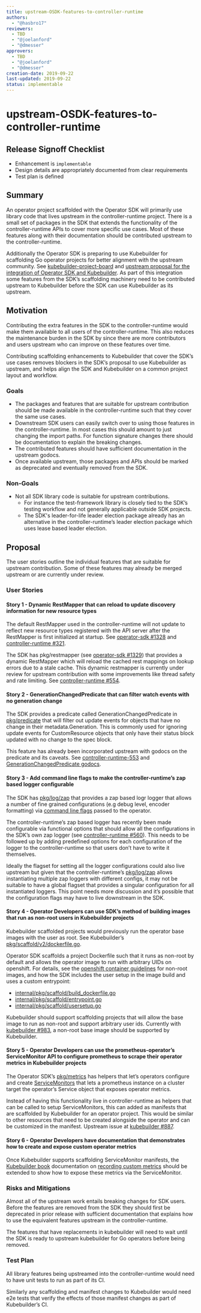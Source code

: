 ```yaml
---
title: upstream-OSDK-features-to-controller-runtime
authors:
  - "@hasbro17"
reviewers:
  - TBD
  - "@joelanford"
  - "@dmesser"
approvers:
  - TBD
  - "@joelanford"
  - "@dmesser"
creation-date: 2019-09-22
last-updated: 2019-09-22
status: implementable
---
```


# upstream-OSDK-features-to-controller-runtime

## Release Signoff Checklist

- Enhancement is `implementable`
- Design details are appropriately documented from clear requirements
- Test plan is defined


## Summary

An operator project scaffolded with the Operator SDK will primarily use library code that lives upstream in the controller-runtime project. There is a small set of packages in the SDK that extends the functionality of the controller-runtime APIs to cover more specific use cases. Most of these features along with their documentation should be contributed upstream to the controller-runtime.

Additionally the Operator SDK is preparing to use Kubebuilder for scaffolding Go operator projects for better alignment with the upstream community. See [kubebuilder-project-board][kubebuilder-project-board] and [upstream proposal for the integration of Operator SDK and Kubebuilder][sdk-kubebuilder-integration-proposal]. As part of this integration some features from the SDK’s scaffolding machinery need to be contributed upstream to Kubebuilder before the SDK can use Kubebuilder as its upstream.


## Motivation

Contributing the extra features in the SDK to the controller-runtime would make them available to all users of the controller-runtime. This also reduces the maintenance burden in the SDK by since there are more contributors and users upstream who can improve on these features over time.

Contributing scaffolding enhancements to Kubebuilder that cover the SDK’s use cases removes blockers in the SDK’s proposal to use Kubebuilder as upstream, and helps align the SDK and Kubebuilder on a common project layout and workflow.


### Goals

- The packages and features that are suitable for upstream contribution should be made available in the controller-runtime such that they cover the same use cases.
- Downstream SDK users can easily switch over to using those features in the controller-runtime. In most cases this should amount to just changing the import paths. For function signature changes there should be documentation to explain the breaking changes.  
- The contributed features should have sufficient documentation in the upstream godocs.
- Once available upstream, those packages and APIs should be marked as deprecated and eventually removed from the SDK.


### Non-Goals

- Not all SDK library code is suitable for upstream contributions.
  - For instance the test-framework library is closely tied to the SDK’s testing workflow and not generally applicable outside SDK projects.
  - The SDK's leader-for-life leader election package already has an alternative in the controller-runtime’s leader election package which uses lease based leader election.


## Proposal

The user stories outline the individual features that are suitable for upstream contribution. Some of these features may already be merged upstream or are currently under review.


### User Stories

#### Story 1 - Dynamic RestMapper that can reload to update discovery information for new resource types

The default RestMapper used in the controller-runtime will not update to reflect new resource types registered with the API server after the RestMapper is first initialized at startup. See [operator-sdk #1328][operator-sdk-1328] and [controller-runtime #321][controller-runtime-321].

The SDK has pkg/restmapper (see [operator-sdk #1329][operator-sdk-1329]) that provides a dynamic RestMapper which will reload the cached rest mappings on lookup errors due to a stale cache. This dynamic restmapper is currently under review for upstream contribution with some improvements like thread safety and rate limiting. See [controller-runtime #554][controller-runtime-554].


#### Story 2 - GenerationChangedPredicate that can filter watch events with no generation change

The SDK provides a predicate called GenerationChangedPredicate in [pkg/predicate][sdk-pkg-predicate] that will filter out update events for objects that have no change in their metadata.Generation. This is commonly used for ignoring update events for CustomResource objects that only have their status block updated with no change to the spec block.

This feature has already been incorporated upstream with godocs on the predicate and its caveats. See [controller-runtime-553][controller-runtime-553] and [GenerationChangedPredicate godocs][gen-change-predicate-godocs].


#### Story 3 - Add command line flags to make the controller-runtime’s zap based logger configurable

The SDK has [pkg/log/zap][sdk-pkg-log-zap] that provides a zap based logr logger that allows a number of fine grained configurations (e.g debug level, encoder formatting) via [command line flags][sdk-zap-cmd-flags] passed to the operator.

The controller-runtime’s zap based logger has recently been made configurable via functional options that should allow all the configurations in the SDK’s own zap logger (see [controller-runtime #560][controller-runtime-560]). This needs to be followed up by adding predefined options for each configuration of the logger to the controller-runtime so that users don’t have to write it themselves.

Ideally the flagset for setting all the logger configurations could also live upstream but given that the controller-runtime’s [pkg/log/zap][cr-pkg-log-zap] allows instantiating multiple zap loggers with different configs, it may not be suitable to have a global flagset that provides a singular configuration for all instantiated loggers.
This point needs more discussion and it’s possible that the configuration flags may have to live downstream in the SDK.


#### Story 4 - Operator Developers can use SDK’s method of building images that run as non-root users in Kubebuilder projects

Kubebuilder scaffolded projects would previously run the operator base images with the user as root. See Kubebuilder’s [pkg/scaffold/v2/dockerfile.go][kb-scaffold-dockerfile].

Operator SDK scaffolds a project Dockerfile such that it runs as non-root by default and allows the operator image to run with arbitrary UIDs on openshift. For details, see the [openshift container guidelines][openshift-container-guidelines] for non-root images, and how the SDK includes the user setup in the image build and uses a custom entrypoint:

- [internal/pkg/scaffold/build_dockerfile.go][sdk-scaffold-dockerfile]
- [internal/pkg/scaffold/entrypoint.go][sdk-scaffold-entrypoint]
- [internal/pkg/scaffold/usersetup.go][sdk-scaffold-user-setup]

Kubebuilder should support scaffolding projects that will allow the base image to run as non-root and support arbitrary user ids. 
Currently with [kubebuilder #983][kubebuilder-983], a non-root base image should be supported by Kubebuilder.


#### Story 5 - Operator Developers can use the prometheus-operator’s ServiceMonitor API to configure prometheus to scrape their operator metrics in Kubebuilder projects

The Operator SDK’s [pkg/metrics][sdk-pkg-metrics] has helpers that let’s operators configure and create [ServiceMonitors][service-monitor-doc] that lets a prometheus instance on a cluster target the operator’s Service object that exposes operator metrics.

Instead of having this functionality live in controller-runtime as helpers that can be called to setup ServiceMonitors, this can added as manifests that are scaffolded by Kubebuilder for an operator project. This would be similar to other resources that need to be created alongside the operator and can be customized in the manifest. Upstream issue at [kubebuilder #887][kubebuilder-887].


#### Story 6 - Operator Developers have documentation that demonstrates how to create and expose custom operator metrics

Once Kubebuilder supports scaffolding ServiceMonitor manifests, the [Kubebuilder book][kubebuilder-book] documentation on [recording custom metrics][recording-custom-metrics] should be extended to show how to expose these metrics via the ServiceMonitor.



### Risks and Mitigations

Almost all of the upstream work entails breaking changes for SDK users.
Before the features are removed from the SDK they should first be deprecated in prior release with sufficient documentation that explains how to use the equivalent features upstream in the controller-runtime.

The features that have replacements in kubebuilder will need to wait until the SDK is ready to upstream kubebuilder for Go operators before being removed.


### Test Plan

All library features being upstreamed into the controller-runtime would need to have unit tests to run as part of its CI.

Similarly any scaffolding and manifest changes to Kubebuilder would need e2e tests that verify the effects of those manifest changes as part of Kubebuilder’s CI.


[kubebuilder-project-board]: https://github.com/kubernetes-sigs/kubebuilder/projects/7
[sdk-kubebuilder-integration-proposal]: https://github.com/kubernetes-sigs/kubebuilder/blob/992ecdfd3f47e4cca79937a4fd46a0ee10f477d7/designs/integrating-kubebuilder-and-osdk.md
[operator-sdk-1328]: https://github.com/graphitehealth/operator-sdk/issues/1328
[operator-sdk-1329]: https://github.com/graphitehealth/operator-sdk/pull/1329
[controller-runtime-321]: https://github.com/kubernetes-sigs/controller-runtime/issues/321
[controller-runtime-554]: https://github.com/kubernetes-sigs/controller-runtime/pull/554
[sdk-pkg-predicate]: https://github.com/graphitehealth/operator-sdk/blob/947a464dbe968b8af147049e76e40f787ccb0847/pkg/predicate/predicate.go
[controller-runtime-553]: https://github.com/kubernetes-sigs/controller-runtime/pull/553
[gen-change-predicate-godocs]: https://pkg.go.dev/sigs.k8s.io/controller-runtime/pkg/predicate#GenerationChangedPredicate
[sdk-pkg-log-zap]: https://github.com/graphitehealth/operator-sdk/tree/947a464dbe968b8af147049e76e40f787ccb0847/pkg/log/zap
[sdk-zap-cmd-flags]: https://github.com/graphitehealth/operator-sdk/blob/947a464dbe968b8af147049e76e40f787ccb0847/pkg/log/zap/flags.go#L41-L45
[controller-runtime-560]: https://github.com/kubernetes-sigs/controller-runtime/pull/560
[cr-pkg-log-zap]: https://github.com/kubernetes-sigs/controller-runtime/blob/e825f3aafdb522bbdac626387f3c9e7d489e35a7/pkg/log/zap/zap.go#L35-L37
[kb-scaffold-dockerfile]: https://github.com/kubernetes-sigs/kubebuilder/blob/1f4fc57416ddc74ea52feb13494eb4d003d7db08/pkg/scaffold/v2/dockerfile.go#L58-L60
[openshift-container-guidelines]: https://access.redhat.com/documentation/en-us/openshift_container_platform/4.1/html/images/creating_images#images-create-guide-openshift_create-images
[sdk-scaffold-dockerfile]: https://github.com/graphitehealth/operator-sdk/blob/c084b570a6af7674fd102f4ebfd3303c705e1d94/internal/pkg/scaffold/build_dockerfile.go
[sdk-scaffold-entrypoint]: https://github.com/graphitehealth/operator-sdk/blob/c084b570a6af7674fd102f4ebfd3303c705e1d94/internal/pkg/scaffold/entrypoint.go
[sdk-scaffold-user-setup]: https://github.com/graphitehealth/operator-sdk/blob/c084b570a6af7674fd102f4ebfd3303c705e1d94/internal/pkg/scaffold/usersetup.go
[kubebuilder-983]: https://github.com/kubernetes-sigs/kubebuilder/pull/983
[sdk-pkg-metrics]: https://github.com/graphitehealth/operator-sdk/blob/f5d20c4819b98a60ec782a9a5cac784b55ea2951/pkg/metrics/service-monitor.go
[service-monitor-doc]: https://github.com/coreos/prometheus-operator/blob/master/Documentation/user-guides/getting-started.md#related-resources
[kubebuilder-887]: https://github.com/kubernetes-sigs/kubebuilder/issues/887
[kubebuilder-book]: https://book.kubebuilder.io/quick-start.html
[recording-custom-metrics]: https://book.kubebuilder.io/reference/metrics.html#publishing-additional-metrics
